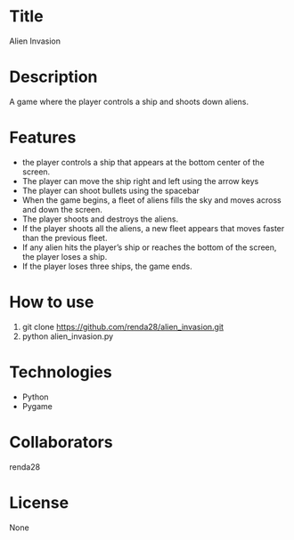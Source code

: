 # Title

Alien Invasion

# Description

A game where the player controls a ship and shoots down aliens.

# Features

- the player controls a ship that appears at
  the bottom center of the screen.
- The player can move the ship
  right and left using the arrow keys
- The player can shoot bullets using the
  spacebar
- When the game begins, a fleet of aliens fills the sky
  and moves across and down the screen.
- The player shoots and
  destroys the aliens.
- If the player shoots all the aliens, a new fleet
  appears that moves faster than the previous fleet.
- If any alien hits the player’s ship or reaches the bottom of the screen, the player
  loses a ship.
- If the player loses three ships, the game ends.

# How to use

1. git clone https://github.com/renda28/alien_invasion.git
2. python alien_invasion.py

# Technologies

- Python
- Pygame

# Collaborators

renda28

# License

None
